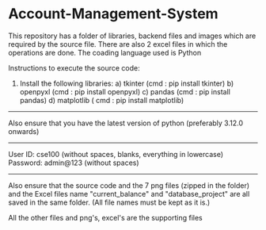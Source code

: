 # Account-Management-System
This repository has a folder of libraries, backend files and images which are required by the source file. There are also 2 excel files in which the operations are done. The coading language used is Python

Instructions to execute the source code:
1) Install the following libraries:
a) tkinter (cmd : pip install tkinter)
b) openpyxl (cmd : pip install openpyxl)
c) pandas (cmd : pip install pandas)
d) matplotlib ( cmd : pip install matplotlib)

------------------------------------------------------------------------------------
Also ensure that you have the latest version of python (preferably 3.12.0 onwards)


------------------------------------------------------------------------------------
User ID: cse100  (without spaces, blanks, everything in lowercase)
Password: admin@123 (without spaces)

------------------------------------------------------------------------------------
Also ensure that the source code and the 7 png files (zipped in the folder) 
and the Excel files name "current_balance" and "database_project" are all saved in 
the same folder. (All file names must be kept as it is.)

All the other files and png's, excel's are the supporting files 
